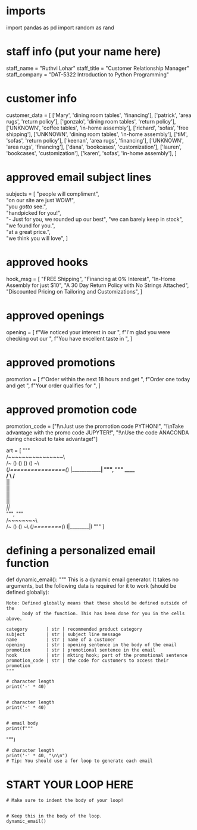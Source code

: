 # imports
import pandas as pd
import random as rand
# staff info (put your name here)
staff_name    = "Ruthvi Lohar"
staff_title   = "Customer Relationship Manager"
staff_company = "DAT-5322 Introduction to Python Programming"
# customer info
customer_data = [  ['Mary', 'dining room tables', 'financing'],
                   ['patrick', 'area rugs', 'return policy'],
                   ['gonzalo', 'dining room tables', 'return policy'],
                   ['UNKNOWN', 'coffee tables', 'in-home assembly'],
                   ['richard', 'sofas', 'free shipping'],
                   ['UNKNOWN', 'dining room tables', 'in-home assembly'],
                   ['tiM', 'sofas', 'return policy'],
                   ['keenan', 'area rugs', 'financing'],
                   ['UNKNOWN', 'area rugs', 'financing'],
                   ['dana', 'bookcases', 'customization'],
                   ['lauren', 'bookcases', 'customization'],
                   ['karen', 'sofas', 'in-home assembly'],  ]


# approved email subject lines
subjects    = [  "people will compliment",                 
                 "on our site are just WOW!",              
                 "you *gotta* see.",                       
                 "handpicked for you!",                    
                 "- Just for you, we rounded up our best", 
                 "we can barely keep in stock",            
                 "we found for you.",                      
                 "at a great price.",                      
                 "we think you will love",  ]


# approved hooks
hook_msg = [  "FREE Shipping",
              "Financing at 0% Interest",
              "In-Home Assembly for just $10",
              "A 30 Day Return Policy with No Strings Attached",
              "Discounted Pricing on Tailoring and Customizations",  ]



# approved openings
opening = [  f"We noticed your interest in our ",
             f"I'm glad you were checking out our ",
             f"You have excellent taste in ",  ]


# approved promotions
promotion = [
    f"Order within the next 18 hours and get ",
    f"Order one today and get ",
    f"Your order qualifies for ",  ]


# approved promotion code
promotion_code = ["!\nJust use the promotion code PYTHON!",
                  "!\nTake advantage with the promo code JUPYTER!",
                  "!\nUse the code ANACONDA during checkout to take advantage!"]

art = [
"""                       
      /~~~~~~~~~~~~~~~~\   
     /~ ()  ()  ()  () ~\  
    (_)================(_) 
     |__________________| 
""",
"""
    ____  
   /    \ 
  /______\
     ||   
     ||   
     ||   
     ||   
    _||_  
""",
"""                     
      /~~~~~~~~\  
     /~ () ()  ~\ 
    (_)========(_)
     I|________|I
"""
]
# defining a personalized email function
def dynamic_email():
    """
    This is a dynamic email generator. It takes no arguments, but the
    following data is required for it to work (should be defined globally):
    
    Note: Defined globally means that these should be defined outside of the
          body of the function. This has been done for you in the cells above.
    
    category       | str | recommended product category
    subject        | str | subject line message
    name           | str | name of a customer
    opening        | str | opening sentence in the body of the email
    promotion      | str | promotional sentence in the email
    hook           | str | mkting hook; part of the promotional sentence
    promotion_code | str | the code for customers to access their promotion
    """
    
    # character length
    print('-' * 40)
    
    
    # character length
    print('-' * 40)
    
    
    # email body
    print(f"""


""")

    # character length
    print('-' * 40, "\n\n")
    # Tip: You should use a for loop to generate each email
# START YOUR LOOP HERE
    
    # Make sure to indent the body of your loop!
    
    
    # Keep this in the body of the loop.
    dynamic_email()
    

